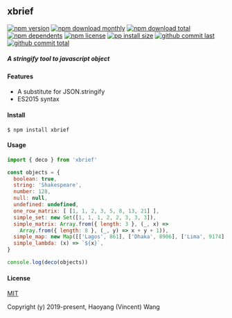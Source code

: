 ## xbrief

[![npm version][badge-npm-version]][url-npm]
[![npm download monthly][badge-npm-download-monthly]][url-npm]
[![npm download total][badge-npm-download-total]][url-npm]
[![npm dependents][badge-npm-dependents]][url-github]
[![npm license][badge-npm-license]][url-npm]
[![pp install size][badge-pp-install-size]][url-pp]
[![github commit last][badge-github-last-commit]][url-github]
[![github commit total][badge-github-commit-count]][url-github]

[//]: <> (Shields)
[badge-npm-version]: https://flat.badgen.net/npm/v/xbrief
[badge-npm-download-monthly]: https://flat.badgen.net/npm/dm/xbrief
[badge-npm-download-total]:https://flat.badgen.net/npm/dt/xbrief
[badge-npm-dependents]: https://flat.badgen.net/npm/dependents/xbrief
[badge-npm-license]: https://flat.badgen.net/npm/license/xbrief
[badge-pp-install-size]: https://flat.badgen.net/packagephobia/install/xbrief
[badge-github-last-commit]: https://flat.badgen.net/github/last-commit/hoyeungw/xbrief
[badge-github-commit-count]: https://flat.badgen.net/github/commits/hoyeungw/xbrief

[//]: <> (Link)
[url-npm]: https://npmjs.org/package/xbrief
[url-pp]: https://packagephobia.now.sh/result?p=xbrief
[url-github]: https://github.com/hoyeungw/xbrief

##### A stringify tool to javascript object

#### Features

- A substitute for JSON.stringify
- ES2015 syntax

#### Install

```console
$ npm install xbrief
```

#### Usage

```js
import { deco } from 'xbrief'

const objects = {
  boolean: true,
  string: 'Shakespeare',
  number: 128,
  null: null,
  undefined: undefined,
  one_row_matrix: [ [1, 1, 2, 3, 5, 8, 13, 21] ],
  simple_set: new Set([1, 1, 1, 2, 2, 3, 3, 3]),
  simple_matrix: Array.from({ length: 3 }, (_, x) =>
    Array.from({ length: 8 }, (_, y) => x + y + 1)),
  simple_map: new Map([['Lagos', 861], ['Dhaka', 8906], ['Lima', 9174], ['Ankara', 5271], ['Nagpur', 2405]]),
  simple_lambda: (x) => `${x}`,
}

console.log(deco(objects))
```

#### License

[MIT](http://opensource.org/licenses/MIT)

Copyright (y) 2019-present, Haoyang (Vincent) Wang

